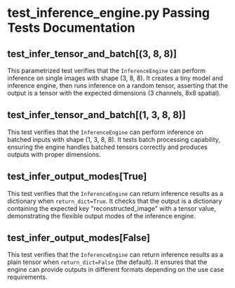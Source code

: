 # test_inference_engine.py Passing Tests Documentation

## test_infer_tensor_and_batch[(3, 8, 8)]

This parametrized test verifies that the `InferenceEngine` can perform inference on single images with shape (3, 8, 8). It creates a tiny model and inference engine, then runs inference on a random tensor, asserting that the output is a tensor with the expected dimensions (3 channels, 8x8 spatial).

## test_infer_tensor_and_batch[(1, 3, 8, 8)]

This test verifies that the `InferenceEngine` can perform inference on batched inputs with shape (1, 3, 8, 8). It tests batch processing capability, ensuring the engine handles batched tensors correctly and produces outputs with proper dimensions.

## test_infer_output_modes[True]

This test verifies that the `InferenceEngine` can return inference results as a dictionary when `return_dict=True`. It checks that the output is a dictionary containing the expected key "reconstructed_image" with a tensor value, demonstrating the flexible output modes of the inference engine.

## test_infer_output_modes[False]

This test verifies that the `InferenceEngine` can return inference results as a plain tensor when `return_dict=False` (the default). It ensures that the engine can provide outputs in different formats depending on the use case requirements.